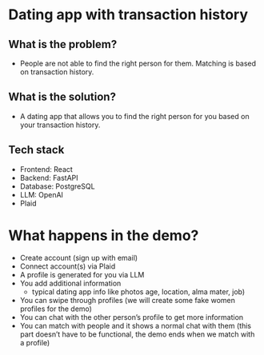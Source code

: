 # Dating app with transaction history

## What is the problem?

- People are not able to find the right person for them. Matching is based on transaction history.

## What is the solution?

- A dating app that allows you to find the right person for you based on your transaction history.

## Tech stack

- Frontend: React
- Backend: FastAPI
- Database: PostgreSQL
- LLM: OpenAI
- Plaid

# What happens in the demo?

- Create account (sign up with email)
- Connect account(s) via Plaid
- A profile is generated for you via LLM
- You add additional information 
  - typical dating app info like photos age, location, alma mater, job)
- You can swipe through profiles (we will create some fake women profiles for the demo)
- You can chat with the other person’s profile to get more information
- You can match with people and it shows a normal chat with them (this part doesn’t have to be functional, the demo ends when we match with a profile)
